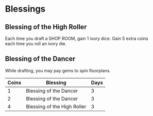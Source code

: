 # Blessings
## Blessing of the High Roller
Each time you draft a SHOP ROOM, gain 1 ivory dice. Gain 5 extra coins each time you roll an ivory die.
## Blessing of the Dancer
While drafting, you may pay gems to spin floorplans.

| Coins | Blessing                    | Days |
| ----- | --------------------------- | ---- |
| 1     | Blessing of the Dancer      | 3    |
| 2     | Blessing of the Dancer      | 3    |
| 4     | Blessing of the High Roller | 3    |
